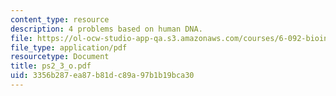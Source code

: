 ```yaml
---
content_type: resource
description: 4 problems based on human DNA.
file: https://ol-ocw-studio-app-qa.s3.amazonaws.com/courses/6-092-bioinformatics-and-proteomics-january-iap-2005/3356b287ea87b81dc89a97b1b19bca30_ps2_3_o.pdf
file_type: application/pdf
resourcetype: Document
title: ps2_3_o.pdf
uid: 3356b287-ea87-b81d-c89a-97b1b19bca30
---
```

